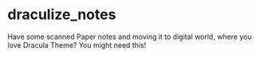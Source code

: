 # draculize_notes
Have some scanned Paper notes and moving it to digital world, where you love Dracula Theme? You might need this!
